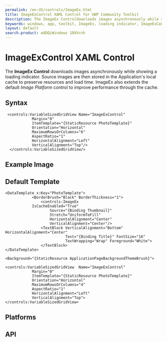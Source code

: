 ```yaml
---
permalink: /en-US/controls/ImageEx.html
title: ImageExControl XAML Control for UWP Community Toolkit
description: The ImageEx Controldownloads images asynchronously while showing a loading indicator
keywords: windows, app, toolkit, ImageEx, loading indicator, ImageExControl, UWP
layout: default
search.product: eADQiWindows 10XVcnh
---
```


# ImageExControl XAML Control
The **ImageEx Control** downloads images asynchronously while showing a loading indicator. Source images are then stored in the Application's local cache to preserve resources and load time. ImageEx also extends the default *Image Platform* control to improve performance through the cache. 

## Syntax
```xaml
 <controls:VariableSizedGridView Name="ImageExControl"
            Margin="0"
            ItemTemplate="{StaticResource PhotoTemplate}"
            Orientation="Horizontal"
            MaximumRowsOrColumns="6"
            AspectRatio="1"
            HorizontalAlignment="Left"
            VerticalAlignment="Top"/>
  </controls:VariableSizedGridView/>
```

## Example Image

## Default Template
```xaml
<DataTemplate x:Key="PhotoTemplate">
            <BorderBrush="Black" BorderThickness="1">
                <controls:ImageEx
		    IsCacheEnabled="True"
                    Source="{Binding Thumbnail}"
                    Stretch="UniformToFill"
                    HorizontalAlignment="Center"
                    VerticalAlignment="Center"/>  
                <TextBlock VerticalAlignment="Bottom" HorizontalAlignment="Center"
                           Text="{Binding Title}" FontSize="16"
                           TextWrapping="Wrap" Foreground="White">
				</TextBlock>
</DataTemplate>
  
<Background="{StaticResource ApplicationPageBackgroundThemeBrush}">
    
<controls:VariableSizedGridView  Name="ImageExControl"
            Margin="0"
            ItemTemplate="{StaticResource PhotoTemplate}"
            Orientation="Horizontal"
            MaximumRowsOrColumns="4"
            AspectRatio="1"
            HorizontalAlignment="Left"
            VerticalAlignment="Top">
</controls:VariableSizedGridView>
```

## Platforms

## API


